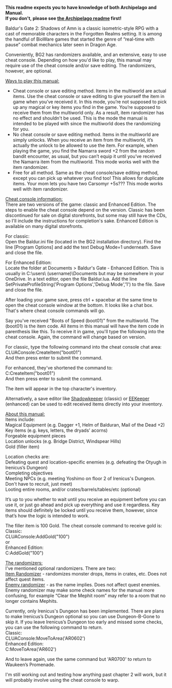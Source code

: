 <b>This readme expects you to have knowledge of both Archipelago and Manual.<br/>If you don't, please see [the Archipelago readme](Archipelago_README.md) first!</b>

Baldur's Gate 2: Shadows of Amn is a classic isometric-style RPG with a cast of memorable characters in the Forgotten Realms setting. It is among the handful of BioWare games that started the genre of “real-time with pause” combat mechanics later seen in Dragon Age. 

Conveniently, BG2 has randomizers available, and an extensive, easy to use cheat console. Depending on how you'd like to play, this manual may require use of the cheat console and/or save editing. The randomizers, however, are optional.

<u>Ways to play this manual:</u><br/>
<ul><li>Cheat console or save editing method. Items in the multiworld are actual items. Use the cheat console or save editing to give yourself the item in game when you’ve received it. In this mode, you’re not supposed to pick up any magical or key items you find in the game. You’re supposed to receive them from the multiworld only. As a result, item randomizer has no effect and shouldn't be used. This is the mode the manual is intended to be played with since the multiworld does the randomizing for you.</li>
<li>No cheat console or save editing method. Items in the multiworld are simply unlocks. When you receive an item from the multiworld, it’s actually the unlock to be allowed to use the item. For example, when playing the game, you find the Namarra sword +2 from the random bandit encounter, as usual, but you can’t equip it until you’ve received the Namarra item from the multiworld. This mode works well with the item randomizer.</li>
<li>Free for all method. Same as the cheat console/save editing method, except you can pick up whatever you find too! This allows for duplicate items. Your mom lets you have two Carsomyr +5s??? This mode works well with item randomizer.</li>
</ul>

<u>Cheat console information:</u><br/>
There are two versions of the game: classic and Enhanced Edition. The steps to enable the cheat console depend on the version. Classic has been discontinued for sale on digital storefronts, but some may still have the CDs, so I'll include the instructions for completion's sake. Enhanced Edition is available on many digital storefronts. 

For classic:<br/>
Open the Baldur.ini file (located in the BG2 installation directory).
Find the line [Program Options] and add the text Debug Mode=1 underneath.
Save and close the file.

For Enhanced Edition:<br/>
Locate the folder at Documents > Baldur's Gate - Enhanced Edition. This is usually in  C:\users\ (username)\Documents but may be somewhere in your OneDrive. In a text editor, open the file Baldur.lua.
Add the line SetPrivateProfileString('Program Options','Debug Mode','1') to the file.
Save and close the file.

After loading your game save, press ctrl + spacebar at the same time to open the cheat console window at the bottom. It looks like a chat box. That's where cheat console commands will go.

Say you've received "Boots of Speed (boot01)" from the multiworld. The (boot01) is the item code. All items in this manual will have the item code in parenthesis like this. To receive it in game, you'll type the following into the cheat console. Again, the command will change based on version.

For classic, type the following command into the cheat console chat area:<br/>
CLUAConsole:CreateItem("boot01")<br/>
And then press enter to submit the command.

For enhanced, they've shortened the command to:<br/>
C:CreateItem("boot01")<br/>
And then press enter to submit the command.

The item will appear in the top character's inventory.

Alternatively, a save editor like <a href="https://sorcerers.net/Games/BG2/index_editors.php">Shadowkeeper</a> (classic) or <a href="https://sourceforge.net/projects/eekeeper/">EEKeeper</a> (enhanced) can be used to edit received items directly into your inventory.

<u>About this manual:</u><br/>
Items include:<br/>
Magical Equipment (e.g. Dagger +1, Helm of Balduran, Mail of the Dead +2)<br/>
Key items (e.g. keys, letters, the dryads’ acorns)<br/>
Forgeable equipment pieces<br/>
Location unlocks (e.g. Bridge District, Windspear Hills)<br/>
Gold (filler item)

Location checks are:<br/>
Defeating quest and location-specific enemies (e.g. defeating the Otyugh in Irenicus’s Dungeon)<br/>
Completing objectives<br/>
Meeting NPCs (e.g. meeting Yoshimo on floor 2 of Irenicus's Dungeon. Don't have to recruit, just meet)<br/>
Looting entire rooms, and/or crates/barrels/tables/etc (optional)

It’s up to you whether to wait until you receive an equipment before you can use it, or just go ahead and pick up everything and use it regardless. Key items should definitely be locked until you receive them, however, since that’s how the logic is intended to work.

The filler item is 100 Gold. The cheat console command to receive gold is:<br/>
Classic:<br/>
CLUAConsole:AddGold("100")<br/>
or<br/>
Enhanced Edition:<br/>
C:AddGold("100")

<u>The randomizers:</u><br/>
I've mentioned optional randomizers. There are two:<br/>
<a href="https://www.gibberlings3.net/mods/items/item_rand/">Item Randomizer</a> - randomizes monster drops, items in crates, etc. Does not affect quest items.<br/>
<a href="https://www.gibberlings3.net/mods/tweaks/enemy_randomizer/">Enemy randomizer</a> - as the name implies. Does not affect quest enemies. Enemy randomizer may make some check names for the manual more confusing, for example “Clear the Mephit room” may refer to a room that no longer contains Mephits.

Currently, only Irenicus's Dungeon has been implemented. There are plans to make Irenicus’s Dungeon optional so you can use Dungeon-B-Gone to skip it. If you leave Irenicus’s Dungeon too early and missed some checks, you can use the following command to return.<br/>
Classic:<br/>
CLUAConsole:MoveToArea('AR0602')<br/>
Enhanced Edition:<br/>
C:MoveToArea('AR602')

And to leave again, use the same command but 'AR0700' to return to Waukeen’s Promenade.

I'm still working out and testing how anything past chapter 2 will work, but it will probably involve using the cheat console to warp.